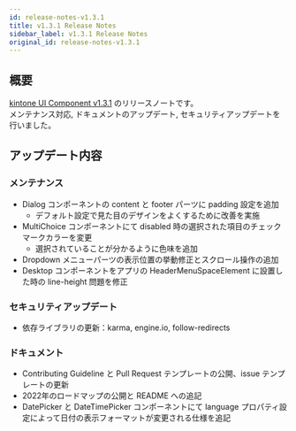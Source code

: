 ```yaml
---
id: release-notes-v1.3.1
title: v1.3.1 Release Notes
sidebar_label: v1.3.1 Release Notes
original_id: release-notes-v1.3.1
---
```


## 概要

[kintone UI Component v1.3.1](https://github.com/kintone-labs/kintone-ui-component/releases/tag/v1.3.1) のリリースノートです。<br/>
メンテナンス対応, ドキュメントのアップデート, セキュリティアップデートを行いました。

## アップデート内容
### メンテナンス
- Dialog コンポーネントの content と footer パーツに padding 設定を追加
  - デフォルト設定で見た目のデザインをよくするために改善を実施
- MultiChoice コンポーネントにて disabled 時の選択された項目のチェックマークカラーを変更
  - 選択されていることが分かるように色味を追加
- Dropdown メニューパーツの表示位置の挙動修正とスクロール操作の追加
- Desktop コンポーネントをアプリの HeaderMenuSpaceElement に設置した時の line-height 問題を修正

### セキュリティアップデート
- 依存ライブラリの更新：karma, engine.io, follow-redirects

### ドキュメント
- Contributing Guideline と Pull Request テンプレートの公開、issue テンプレートの更新
- 2022年のロードマップの公開と README への追記
- DatePicker と DateTimePicker コンポーネントにて language プロパティ設定によって日付の表示フォーマットが変更される仕様を追記